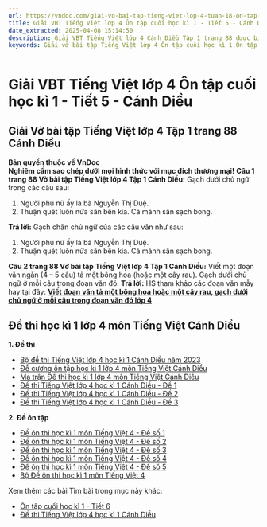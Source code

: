 ```yaml
---
url: https://vndoc.com/giai-vo-bai-tap-tieng-viet-lop-4-tuan-18-on-tap-hoc-ki-1-tiet-5-158719
title: Giải VBT Tiếng Việt lớp 4 Ôn tập cuối học kì 1 - Tiết 5 - Cánh Diều - VnDoc.com
date_extracted: 2025-04-08 15:14:50
description: Giải VBT Tiếng Việt lớp 4 Cánh Diều Tập 1 trang 88 được biên soạn nhằm giúp các em HS đạt kết quả tốt trong quá trình làm bài tập và học tập môn Tiếng Việt lớp 4.
keywords: Giải vở bài tập Tiếng Việt lớp 4 Ôn tập cuối học kì 1,Ôn tập cuối học kì 1 lớp 4,Ôn tập cuối học kì 1 lớp 4 môn tiếng việt,Giải vở bài tập Tiếng Việt lớp 4,Ôn tập học kì 1 tiếng việt 4,tiếng việt lớp 4,tiếng việt lớp 4 Cánh Diều,vở bài tập tiếng việt lớp 4,sách tiếng việt lớp 4,bài tập tiếng việt lớp 4,giải bài tập tiếng việt lớp 4,tiếng việt lớp 4 tập 1
---
```


# Giải VBT Tiếng Việt lớp 4 Ôn tập cuối học kì 1 - Tiết 5 - Cánh Diều
## **Giải Vở bài tập Tiếng Việt lớp 4 Tập 1 trang 88 Cánh Diều**
**Bản quyền thuộc về VnDoc**  
**Nghiêm cấm sao chép dưới mọi hình thức với mục đích thương mại\!**
**Câu 1 trang 88 Vở bài tập Tiếng Việt lớp 4 Tập 1 Cánh Diều:** Gạch dưới chủ ngữ trong các câu sau:
  1. Người phụ nữ ấy là bà Nguyễn Thị Duệ.
  2. Thuận quét luôn nửa sân bên kia. Cả mảnh sân sạch bong.

**Trả lời:** Gạch chân chủ ngữ của các câu văn như sau:
  1. Người phụ nữ ấy là bà Nguyễn Thị Duệ.
  2. Thuận quét luôn nửa sân bên kia. Cả mảnh sân sạch bong.

**Câu 2 trang 88 Vở bài tập Tiếng Việt lớp 4 Tập 1 Cánh Diều:** Viết một đoạn văn ngắn \(4 – 5 câu\) tả một bông hoa \(hoặc một cây rau\). Gạch dưới chủ ngữ ở mỗi câu trong đoạn văn đó.
**Trả lời:** HS tham khảo các đoạn văn mẫy hay tại đây: [**Viết đoạn văn tả một bông hoa hoặc một cây rau, gạch dưới chủ ngữ ở mỗi câu trong đoạn văn đó lớp 4**](<https://vndoc.com/viet-doan-van-ta-mot-bong-hoa-hoac-mot-cay-rau-gach-duoi-chu-ngu-o-moi-cau-trong-doan-van-do-lop-4-312338>)
## **Đề thi học kì 1 lớp 4 môn Tiếng Việt Cánh Diều**
**1\. Đề thi**
  * [Bộ đề thi Tiếng Việt lớp 4 học kì 1 Cánh Diều năm 2023](<https://vndoc.com/bo-de-thi-tieng-viet-lop-4-hoc-ki-1-canh-dieu-308540>)
  * [Đề cương ôn tập học kì 1 lớp 4 môn Tiếng Việt Cánh Diều](<https://vndoc.com/de-cuong-on-tap-tieng-viet-lop-4-hoc-ki-1-canh-dieu-310369>)
  * [Ma trận Đề thi học kì 1 lớp 4 môn Tiếng Việt Cánh Diều](<https://vndoc.com/ma-tran-de-thi-tieng-viet-lop-4-hoc-ki-1-canh-dieu-308652>)
  * [Đề thi Tiếng Việt lớp 4 học kì 1 Cánh Diều - Đề 1](<https://vndoc.com/de-thi-tieng-viet-lop-4-hoc-ki-1-canh-dieu-de-1-308843>)
  * [Đề thi Tiếng Việt lớp 4 học kì 1 Cánh Diều - Đề 2](<https://vndoc.com/de-thi-tieng-viet-lop-4-hoc-ki-1-canh-dieu-de-2-310337>)
  * [Đề thi Tiếng Việt lớp 4 học kì 1 Cánh Diều - Đề 3](<https://vndoc.com/de-thi-tieng-viet-lop-4-hoc-ki-1-canh-dieu-de-3-311530>)

**2\. Đề ôn tập**
  * [Đề ôn thi học kì 1 môn Tiếng Việt 4 - Đề số 1](<https://vndoc.com/de-on-thi-hoc-ki-1-mon-tieng-viet-4-canh-dieu-de-so-1-309498>)
  * [Đề ôn thi học kì 1 môn Tiếng Việt 4 - Đề số 2](<https://vndoc.com/de-on-thi-hoc-ki-1-mon-tieng-viet-4-canh-dieu-de-so-2-334160>)
  * [Đề ôn thi học kì 1 môn Tiếng Việt 4 - Đề số 3](<https://vndoc.com/de-on-thi-hoc-ki-1-mon-tieng-viet-4-canh-dieu-de-so-3-334163>)
  * [Đề ôn thi học kì 1 môn Tiếng Việt 4 - Đề số 4](<https://vndoc.com/de-on-thi-hoc-ki-1-mon-tieng-viet-4-canh-dieu-de-so-4-334169>)
  * [Đề ôn thi học kì 1 môn Tiếng Việt 4 - Đề số 5](<https://vndoc.com/de-on-thi-hoc-ki-1-mon-tieng-viet-4-canh-dieu-de-so-5-334172>)
  * [Bộ Đề ôn thi học kì 1 môn Tiếng Việt 4](<https://vndoc.com/bo-de-on-thi-hoc-ki-1-tieng-viet-lop-4-canh-dieu-334180>)

Xem thêm các bài Tìm bài trong mục này khác:
  * [Ôn tập cuối học kì 1 - Tiết 6](</giai-vo-bai-tap-tieng-viet-lop-4-tuan-18-on-tap-hoc-ki-1-tiet-6-159256>)
  * [Đề thi Tiếng Việt lớp 4 học kì 1 Cánh Diều](<https://vndoc.com/de-thi-tieng-viet-lop-4-hoc-ki-1-canh-dieu>)

